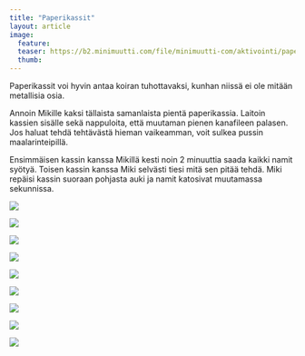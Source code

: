```yaml
---
title: "Paperikassit"
layout: article
image:
  feature:
  teaser: https://b2.minimuutti.com/file/minimuutti-com/aktivointi/paperikassit/DS10618-245px.jpg
  thumb:
---
```


Paperikassit voi hyvin antaa koiran tuhottavaksi, kunhan niissä ei ole mitään metallisia osia.

Annoin Mikille kaksi tällaista samanlaista pientä paperikassia. Laitoin kassien sisälle sekä nappuloita, että muutaman pienen kanafileen palasen. Jos haluat tehdä tehtävästä hieman vaikeamman, voit sulkea pussin maalarinteipillä.

Ensimmäisen kassin kanssa Mikillä kesti noin 2 minuuttia saada kaikki namit syötyä. Toisen kassin kanssa Miki selvästi tiesi mitä sen pitää tehdä. Miki repäisi kassin suoraan pohjasta auki ja namit katosivat muutamassa sekunnissa.

![](https://b2.minimuutti.com/file/minimuutti-com/aktivointi/paperikassit/DS10778-800px.jpg)

![](https://b2.minimuutti.com/file/minimuutti-com/aktivointi/paperikassit/DS10579-800px.jpg)

![](https://b2.minimuutti.com/file/minimuutti-com/aktivointi/paperikassit/DS10618-800px.jpg)

![](https://b2.minimuutti.com/file/minimuutti-com/aktivointi/paperikassit/DS10689-800px.jpg)

![](https://b2.minimuutti.com/file/minimuutti-com/aktivointi/paperikassit/DS10698-800px.jpg)

![](https://b2.minimuutti.com/file/minimuutti-com/aktivointi/paperikassit/DS10760-800px.jpg)

![](https://b2.minimuutti.com/file/minimuutti-com/aktivointi/paperikassit/DS10782-800px.jpg)

![](https://b2.minimuutti.com/file/minimuutti-com/aktivointi/paperikassit/DS10789-800px.jpg)

![](https://b2.minimuutti.com/file/minimuutti-com/aktivointi/paperikassit/DS10827-800px.jpg)
